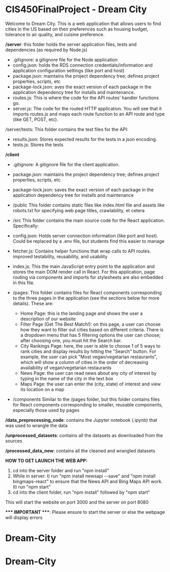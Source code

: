 # CIS450FinalProject - Dream City

Welcome to Dream City. This is a web application that allows users to find cities in the US based on their preferences such as housing budget, tolerance to air quality, and cuisine preference. 

__/server__: this folder holds the server application files, tests and dependencies (as required by Node.js)
* .gitignore: a gitignore file for the Node application
* config.json: holds the RDS connection credentials/information and application configuration
settings (like port and host)
* package.json: maintains the project dependency tree; defines project properties, scripts, etc
* package-lock.json: aves the exact version of each package in the application dependency
tree for installs and maintenance.
* routes.js: This is where the code for the API routes’ handler functions go.
* server.js: The code for the routed HTTP application. You will see that it imports routes.js
and maps each route function to an API route and type (like GET, POST, etc).

/server/tests: This folder contains the test files for the API:
* results.json: Stores expected results for the tests in a json encoding.
* tests.js: Stores the tests

__/client__
* .gitignore: A gitignore file for the client application.
* package.json: maintains the project dependency tree; defines project properties, scripts,
etc
* package-lock.json: saves the exact version of each package in the application dependency
tree for installs and maintenance

* /public
This folder contains static files like index.html file and assets like robots.txt for specifying web
page titles, crawlability, et cetera 

* /src
This folder contains the main source code for the React application. Specifically:
* config.json: Holds server connection information (like port and host). Could be replaced by
a .env file, but students find this easier to manage
* fetcher.js: Contains helper functions that wrap calls to API routes. improved testability,
reusability, and usability
* index.js: This the main JavaScript entry point to the application and stores the main DOM
render call in React. For this application, page routing via components and imports for
stylesheets are also embedded in this file.

* /pages: This folder contains files for React components corresponding to the three pages in
the application (see the sections below for more details). These are:
    * Home Page: this is the landing page and shows the user a description of our website
    * Filter Page (Get The Best Match!): on this page, a user can choose how they want to filter out cities based on different criteria. There is a dropdown menu that has 5 filtering options the user can choose; after choosing one, you must hit the Search bar.
    * City Rankings Page: here, the user is able to choose 1 of 5 ways to rank cities and display results by hitting the "Search" button. For example, the user can pick "Most vegan/vegetarian restaurants", which will show a column of cities in the order of decreasing availability of vegan/vegetarian restaurants
    * News Page: the user can read news about any city of interest by typing in the name of the city in the text box
    * Maps Page: the user can enter the (city, state) of interest and view its location on a map

* /components Similar to the /pages folder, but this folder contains files for React
components corresponding to smaller, reusable components, especially those used by
pages

__/data_preprocessing_code__: contains the Jupyter notebook (.ipynb) that was used to wrangle the data

__/unprocessed_datasets__: contains all the datasets as downloaded from the sources

__/processed_data_new__: contains all the cleaned and wrangled datasets

__HOW TO GET LAUNCH THE WEB APP:__
1. cd into the server folder and run "npm install"
2. While in server:
    I) run "npm install newsapi --save" and "npm install bingmaps-react" to ensure that the News API and Bing Maps API work.
    II) run "npm start"
3. cd into the client folder, run "npm install" followed by "npm start"

This will start the website on port 3000 and the server on port 8080

__*** IMPORTANT ***__: Please ensure to start the server or else the webpage will display errors


# Dream-City
# Dream-City
